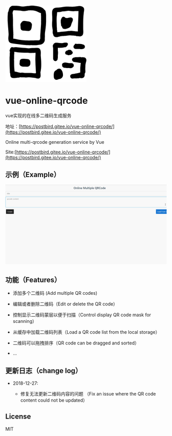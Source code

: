 ![logo](./public/logo.png)

# vue-online-qrcode

vue实现的在线多二维码生成服务

地址：[https://postbird.gitee.io/vue-online-qrcode/](https://postbird.gitee.io/vue-online-qrcode/)

Online multi-qrcode generation service by Vue

Site:[https://postbird.gitee.io/vue-online-qrcode/](https://postbird.gitee.io/vue-online-qrcode/)


## 示例（Example）

![example](./examples.gif)

## 功能（Features）

- 添加多个二维码 (Add multiple QR codes)

- 编辑或者删除二维码（Edit or delete the QR code）

- 控制显示二维码蒙层以便于扫描（Control display QR code mask for scanning）

- 从缓存中加载二维码列表（Load a QR code list from the local storage）

- 二维码可以拖拽排序（QR code can be dragged and sorted）

- ...

## 更新日志（change log）

- 2018-12-27:

  - 修复无法更新二维码内容的问题 （Fix an issue where the QR code content could not be updated）

## License 

MIT

